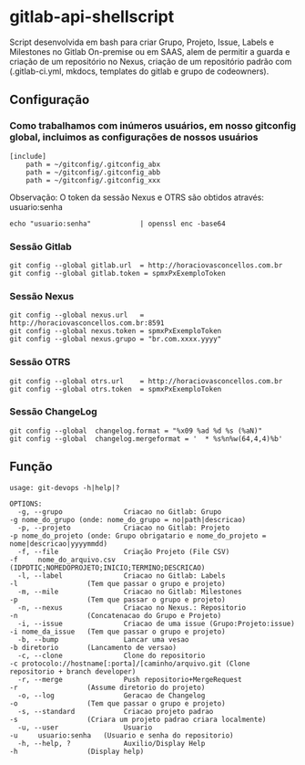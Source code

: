 # gitlab-api-shellscript
Script desenvolvida em bash para criar Grupo, Projeto, Issue, Labels e Milestones no Gitlab On-premise ou em SAAS, alem de permitir a guarda e criação de um repositório no Nexus, criação de um repositório padrão com (.gitlab-ci.yml, mkdocs,  templates do gitlab e grupo de codeowners).

## Configuração
### Como trabalhamos com inúmeros usuários, em nosso gitconfig global, incluimos as configurações de nossos usuários
```
[include]
    path = ~/gitconfig/.gitconfig_abx
    path = ~/gitconfig/.gitconfig_abb
    path = ~/gitconfig/.gitconfig_xxx

```
Observação: O token da sessão Nexus e OTRS são obtidos através: usuario:senha
```
echo "usuario:senha"            | openssl enc -base64
```

### Sessão Gitlab
```
git config --global gitlab.url  = http://horaciovasconcellos.com.br
git config --global gitlab.token = spmxPxExemploToken
```
### Sessão Nexus
```
git config --global nexus.url   = http://horaciovasconcellos.com.br:8591
git config --global nexus.token = spmxPxExemploToken
git config --global nexus.grupo = "br.com.xxxx.yyyy"
```

### Sessão OTRS
```
git config --global otrs.url    = http://horaciovasconcellos.com.br
git config --global otrs.token  = spmxPxExemploToken
```
### Sessão ChangeLog
```
git config --global  changelog.format = "%x09 %ad %d %s (%aN)"
git config --global  changelog.mergeformat = '  * %s%n%w(64,4,4)%b'
```

## Função
```
usage: git-devops -h|help|?

OPTIONS:
  -g, --grupo               Criacao no Gitlab: Grupo                    -g nome_do_grupo (onde: nome_do_grupo = no|path|descricao)
  -p, --projeto             Criacao no Gitlab: Projeto                  -p nome_do_projeto (onde: Grupo obrigatario e nome_do_projeto = nome|descricao|yyyymmdd)
  -f, --file                Criação Projeto (File CSV)                  -f     nome_do_arquivo.csv (IDPDTIC;NOMEDOPROJETO;INICIO;TERMINO;DESCRICAO)
  -l, --label               Criacao no Gitlab: Labels                   -l                 (Tem que passar o grupo e projeto)
  -m, --mile                Criacao no Gitlab: Milestones               -p                 (Tem que passar o grupo e projeto)
  -n, --nexus               Criacao no Nexus.: Repositorio              -n                 (Concatenacao do Grupo e Projeto)
  -i, --issue               Criacao de uma issue (Grupo:Projeto:issue)  -i nome_da_issue   (Tem que passar o grupo e projeto)
  -b, --bump                Lancar uma vesao                            -b diretorio       (Lancamento de versao)
  -c, --clone               Clone do repositorio                        -c protocolo://hostname[:porta]/[caminho/arquivo.git (Clone repositorio + branch developer)
  -r, --merge               Push repositorio+MergeRequest               -r                 (Assume diretorio do projeto)
  -o, --log                 Geracao de Changelog                        -o                 (Tem que passar o grupo e projeto)
  -s, --standard            Criacao projeto padrao                      -s                 (Criara um projeto padrao criara localmente)
  -u, --user                Usuario                                     -u     usuario:senha   (Usuario e senha do repositorio)
  -h, --help, ?             Auxilio/Display Help                        -h                 (Display help)
```

